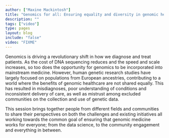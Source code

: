 ```yaml
---
author: ["Maxine Mackintosh"]
title: "Genomics for all: Ensuring equality and diversity in genomic healthcare"
description: ""
tags: ["video"]
type: pages
layout: blog
include: "false"
video: "FIXME"
---
```


Genomics is driving a revolutionary shift in how we diagnose and treat patients. As the cost of DNA sequencing reduces and the speed and scale increases, so too does the opportunity for genomics to be incorporated into mainstream medicine.  However, human genetic research studies have largely focused on populations from European ancestries, contributing to a world where the benefits of genomic healthcare are not shared equally. This has resulted in misdiagnoses, poor understanding of conditions and inconsistent delivery of care, as well as mistrust among excluded communities on the collection and use of genetic data.

This session brings together people from different fields and communities to share their perspectives on both the challenges and existing initiatives all working towards the common goal of ensuring that genomic medicine works for everyone; from the data science, to the community engagement and everything in between.